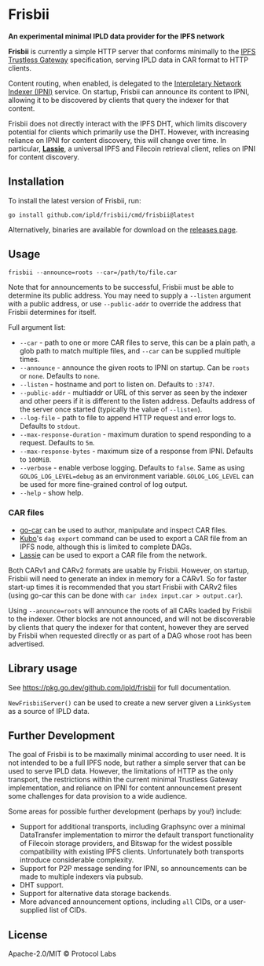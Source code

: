 # Frisbii

**An experimental minimal IPLD data provider for the IPFS network**

**Frisbii** is currently a simple HTTP server that conforms minimally to the [IPFS Trustless Gateway](https://specs.ipfs.tech/http-gateways/trustless-gateway/) specification, serving IPLD data in CAR format to HTTP clients.

Content routing, when enabled, is delegated to the [Interpletary Network Indexer (IPNI)](https://cid.contact/) service. On startup, Frisbii can announce its content to IPNI, allowing it to be discovered by clients that query the indexer for that content.

Frisbii does not directly interact with the IPFS DHT, which limits discovery potential for clients which primarily use the DHT. However, with increasing reliance on IPNI for content discovery, this will change over time. In particular, **[Lassie](https://github.com/filecoin-project/lassie)**, a universal IPFS and Filecoin retrieval client, relies on IPNI for content discovery.

## Installation

To install the latest version of Frisbii, run:

```
go install github.com/ipld/frisbii/cmd/frisbii@latest
```

Alternatively, binaries are available for download on the [releases page](https://github.com/ipld/frisbii/releases).

## Usage

```
frisbii --announce=roots --car=/path/to/file.car
```

Note that for announcements to be successful, Frisbii must be able to determine its public address. You may need to supply a `--listen` argument with a public address, or use `--public-addr` to override the address that Frisbii determines for itself.

Full argument list:

* `--car` - path to one or more CAR files to serve, this can be a plain path, a glob path to match multiple files, and `--car` can be supplied multiple times.
* `--announce` - announce the given roots to IPNI on startup. Can be `roots` or `none`. Defaults to `none`.
* `--listen` - hostname and port to listen on. Defaults to `:3747`.
* `--public-addr` - multiaddr or URL of this server as seen by the indexer and other peers if it is different to the listen address. Defaults address of the server once started (typically the value of `--listen`).
* `--log-file` - path to file to append HTTP request and error logs to. Defaults to `stdout`.
* `--max-response-duration` - maximum duration to spend responding to a request. Defaults to `5m`.
* `--max-response-bytes` - maximum size of a response from IPNI. Defaults to `100MiB`.
* `--verbose` - enable verbose logging. Defaults to `false`. Same as using `GOLOG_LOG_LEVEL=debug` as an environment variable. `GOLOG_LOG_LEVEL` can be used for more fine-grained control of log output.
* `--help` - show help.

### CAR files

* [go-car](https://github.com/ipld/go-car) can be used to author, manipulate and inspect CAR files.
* [Kubo](https://github.com/ipfs/kubo)'s `dag export` command can be used to export a CAR file from an IPFS node, although this is limited to complete DAGs.
* [Lassie](https://github.com/filecoin-project/lassie) can be used to export a CAR file from the network.

Both CARv1 and CARv2 formats are usable by Frisbii. However, on startup, Frisbii will need to generate an index in memory for a CARv1. So for faster start-up times it is recommended that you start Frisbii with CARv2 files (using go-car this can be done with `car index input.car > output.car`).

Using `--anounce=roots` will announce the roots of all CARs loaded by Frisbii to the indexer. Other blocks are not announced, and will not be discoverable by clients that query the indexer for that content, however they are served by Frisbii when requested directly or as part of a DAG whose root has been advertised.

## Library usage

See https://pkg.go.dev/github.com/ipld/frisbii for full documentation.

`NewFrisbiiServer()` can be used to create a new server given a `LinkSystem` as a source of IPLD data.

## Further Development

The goal of Frisbii is to be maximally minimal according to user need. It is not intended to be a full IPFS node, but rather a simple server that can be used to serve IPLD data. However, the limitations of HTTP as the only transport, the restrictions within the current minimal Trustless Gateway implementation, and reliance on IPNI for content announcement present some challenges for data provision to a wide audience.

Some areas for possible further development (perhaps by you!) include:

* Support for additional transports, including Graphsync over a minimal DataTransfer implementation to mirror the default transport functionality of Filecoin storage providers, and Bitswap for the widest possible compatibility with existing IPFS clients. Unfortunately both transports introduce considerable complexity.
* Support for P2P message sending for IPNI, so announcements can be made to multiple indexers via pubsub.
* DHT support.
* Support for alternative data storage backends.
* More advanced announcement options, including `all` CIDs, or a user-supplied list of CIDs.

## License

Apache-2.0/MIT © Protocol Labs
